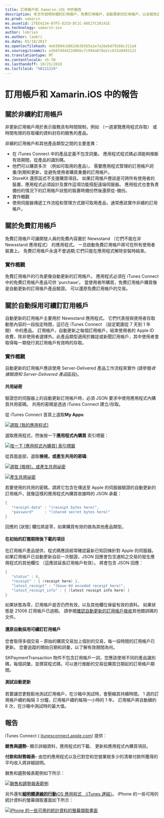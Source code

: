```yaml
---
title: 訂用帳戶和 Xamarin.iOS 中的報告
description: 本文件說明非續約訂用帳戶，免費訂用帳戶，自動更新的訂用帳戶，以及報告這些項目上使用 iTunes Connect。
ms.prod: xamarin
ms.assetid: 27EE4234-07F5-D2CD-DC1C-86E27C20141E
ms.technology: xamarin-ios
author: lobrien
ms.author: laobri
ms.date: 03/18/2017
ms.openlocfilehash: 4e63894cb862db3b5b5a1e7a2bebd79160c311a9
ms.sourcegitcommit: e268fd44422d0bbc7c944a678e2cc633a0493122
ms.translationtype: MT
ms.contentlocale: zh-TW
ms.lasthandoff: 10/25/2018
ms.locfileid: "50121219"
---
```

# <a name="subscriptions-and-reporting-in-xamarinios"></a>訂用帳戶和 Xamarin.iOS 中的報告

## <a name="about-non-renewing-subscriptions"></a>關於非續約訂用帳戶

非更新訂用帳戶用於表示服務具有時間限制，例如 （一週瀏覽應用程式存取） 或時間有限的存取權的資料封存的銷售的產品。   
   
非續約訂用帳戶和其他產品類型之間的主要差異：

-  在 iTunes Connect 中的產品定義不包含詞彙。 應用程式程式碼必須能夠推斷有效期間，從產品的識別碼。 
-  他們可以購買多次 （例如可取用的產品）。 需要應用程式管理的訂用帳戶詞彙/到期和更新，並避免使用者購買重疊的訂用帳戶。 
-  StoreKit 還原函式不支援購買項目。 如果訂用帳戶應該是可跨所有使用者的裝置，應用程式必須設計及實作這項功能搭配遠端伺服器。 應用程式也會負責備份的情況下的訂用帳戶狀態的裝置時備份然後還原從-備份。 
-  實作概觀
-  使用伺服器傳遞工作流程和管理方式跟可取用產品，通常應該實作非續約訂用帳戶。 


## <a name="about-free-subscriptions"></a>關於免費訂用帳戶

免費訂用帳戶可讓開發人員的免費內容置於 Newsstand （它們不能在非 Newsstand 應用程式） 的應用程式。 一旦啟動免費訂用帳戶將可在所有使用者裝置上。 免費訂用帳戶永遠不會過期;它們只能在應用程式解除安裝時結束。

### <a name="implementation-overview"></a>實作概觀

免費訂用帳戶的行為更像自動更新的訂用帳戶。 應用程式必須在 iTunes Connect 中的免費訂用帳戶產品可供 'purchase'。 當使用者所購買，免費訂用帳戶購買像是自動更新的訂用帳戶產品驗證。 可以還原免費訂用帳戶的交易。


## <a name="about-auto-renewable-subscriptions"></a>關於自動採用可續訂訂用帳戶

自動更新的訂用帳戶主要用於 Newsstand 應用程式。 它們代表授與使用者存取動態內容的一段指定時間，這已在 iTunes Connect （設定範圍從 7 天到 1 年期） 中的產品。 訂用帳戶，自動更新之每個訂用帳戶，結束使用者的 Apple ID 收費，除非使用者選擇外。此產品類型適用於雜誌或新聞訂用帳戶，其中使用者會取得每一期發行其訂用帳戶有效時的存取。

### <a name="implementation-overview"></a>實作概觀

自動更新的訂用帳戶應該使用 Server-Delivered 產品工作流程來實作 (請參閱*收據驗證和 Server-Delivered 產品*區段)。

#### <a name="shared-secret"></a>共用祕密

驗證您的伺服器上的自動更新訂用帳戶時，必須 JSON 要求中使用應用程式內購買共用密碼。 共用的密碼是透過 iTunes Connect 建立/存取。

從 iTunes Connect 首頁上選取**My Apps**:   
   
 [![](subscriptions-and-reporting-images/image2.png "選取 [我的應用程式]")](subscriptions-and-reporting-images/image2.png#lightbox)  
 
選取應用程式，然後按一下**應用程式內購買** 索引標籤：

[![](subscriptions-and-reporting-images/image6.png "按一下 [應用程式內購買] 索引標籤")](subscriptions-and-reporting-images/image6.png#lightbox)

從頁面底部，選取**檢視，或產生共用的密碼**:
   
 [![](subscriptions-and-reporting-images/image40.png "選取 [檢視]，或產生共用祕密")](subscriptions-and-reporting-images/image40.png#lightbox)

 [![](subscriptions-and-reporting-images/image41.png "產生共用祕密")](subscriptions-and-reporting-images/image41.png#lightbox)   
   
   
   
 若要使用的共用的密碼，請將它包含在傳送至 Apple 的伺服器驗證的自動更新的訂用帳戶，就像這樣的應用程式內購買收據時的 JSON 承載：

```csharp
{
   "receipt-data" : "(receipt bytes here)",
   "password"     : "(shared secret bytes here)"
}
```

回應的 [狀態] 欄位將是零，如果購買有效的做為其他產品類型。

#### <a name="downloading-items-after-the-initial-subscription-term"></a>在初始的訂閱期限後下載的項目

在訂用帳戶產品提供，程式碼應該經常確認最新已知回條針對 Apple 的伺服器。 如果訂用帳戶已自動更新自前一次驗證，JSON 回應會包含通知之交易的發生應用程式的其他欄位 （這應該延長訂用帳戶有效）。 將會包含 JSON 回應：

```csharp
{
   "status" : 0,
   "receipt" : { (receipt here) },
   "latest_receipt" : "(base-64 encoded receipt here)",
   "latest_receipt_info" : { (latest receipt info here) }
}
```

如果狀態為零，訂用帳戶是否仍然有效，以及其他欄位保留有效的資料。 如果狀態是 21006 訂用帳戶已過期。 請參閱[確認自動更新的訂用帳戶接收](https://developer.apple.com/library/ios/releasenotes/General/ValidateAppStoreReceipt/Chapters/ValidateRemotely.html)其他錯誤碼的文件。

#### <a name="restoring-auto-renewable-subscriptions"></a>還原自動採用可續訂訂用帳戶

您會取得多個交易 – 原始的購買交易加上個別的交易，每一段時間的訂用帳戶已更新。 您要追蹤的開始日期和詞彙，以了解有效期間為何。   
   
   
   
 SKPaymentTransaction 物件不包含訂用帳戶一詞，您應該使用不同的產品識別碼，每個詞彙，並撰寫程式碼，可以進行推斷的交易從購買日期起的訂用帳戶期間。

#### <a name="testing-auto-renewal"></a>測試自動更新

若要讓您更輕鬆地測試訂用帳戶，在沙箱中測試時，會壓縮其持續時間。 1 週的訂用帳戶續約每隔 3 分鐘，訂用帳戶續約每隔一小時的 1 年。 訂用帳戶將自動續約 6 次，在沙箱中測試時的最大值。

## <a name="reporting"></a>報告

iTunes Connect ( [itunesconnect.apple.com](http://itunesconnect.apple.com)) 提供：   
   
 **銷售與趨勢**– 顯示詳細資料，應用程式的下載、 更新和應用程式內購買項目。   
   
 **付款和財務報表**– 由您的應用程式以及已對您和您營業稅多少的清單付款所獲得的平均收入將詳細說明。

銷售和趨勢報表範例如下所示：   

 [![](subscriptions-and-reporting-images/image42.png "銷售和趨勢報表範例")](subscriptions-and-reporting-images/image42.png#lightbox)   
   
 另外還有[**細明體連線的行動**iOS 應用程式 （iTunes 連結）](http://itunes.apple.com/us/app/itunes-connect-mobile/id376771144?mt=8)。
iPhone 的一些可用的統計資料的螢幕擷取畫面如下所示：   
   
 [![](subscriptions-and-reporting-images/image43.png "iPhone 的一些可用的統計資料的螢幕擷取畫面")](subscriptions-and-reporting-images/image43.png#lightbox)

